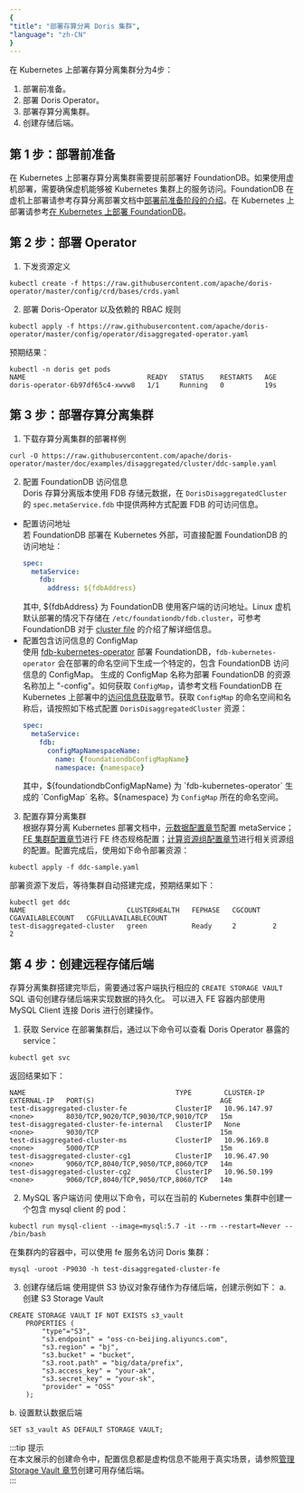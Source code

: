 ```yaml
---
{
"title": "部署存算分离 Doris 集群",
"language": "zh-CN"
}
---
```


<!-- 
Licensed to the Apache Software Foundation (ASF) under one
or more contributor license agreements.  See the NOTICE file
distributed with this work for additional information
regarding copyright ownership.  The ASF licenses this file
to you under the Apache License, Version 2.0 (the
"License"); you may not use this file except in compliance
with the License.  You may obtain a copy of the License at

  http://www.apache.org/licenses/LICENSE-2.0

Unless required by applicable law or agreed to in writing,
software distributed under the License is distributed on an
"AS IS" BASIS, WITHOUT WARRANTIES OR CONDITIONS OF ANY
KIND, either express or implied.  See the License for the
specific language governing permissions and limitations
under the License.
-->

在 Kubernetes 上部署存算分离集群分为4步：
1. 部署前准备。  
2. 部署 Doris Operator。  
3. 部署存算分离集群。
4. 创建存储后端。

## 第 1 步：部署前准备
在 Kubernetes 上部署存算分离集群需要提前部署好 FoundationDB。如果使用虚机部署，需要确保虚机能够被 Kubernetes 集群上的服务访问。FoundationDB 在虚机上部署请参考存算分离部署文档中[部署前准备阶段的介绍](../../../../compute-storage-decoupled/before-deployment.md)。在 Kubernetes 上部署请参考[在 Kubernetes 上部署 FoundationDB](install-fdb.md)。

## 第 2 步：部署 Operator
1. 下发资源定义  
  ```shell
  kubectl create -f https://raw.githubusercontent.com/apache/doris-operator/master/config/crd/bases/crds.yaml
  ```

2. 部署 Doris-Operator 以及依赖的 RBAC 规则
  ```shell
  kubectl apply -f https://raw.githubusercontent.com/apache/doris-operator/master/config/operator/disaggregated-operator.yaml
  ```
  预期结果：
  ```shell
  kubectl -n doris get pods
  NAME                              READY   STATUS    RESTARTS   AGE
  doris-operator-6b97df65c4-xwvw8   1/1     Running   0          19s
  ```

## 第 3 步：部署存算分离集群
1. 下载存算分离集群的部署样例
  ```shell
  curl -O https://raw.githubusercontent.com/apache/doris-operator/master/doc/examples/disaggregated/cluster/ddc-sample.yaml
  ```

2. 配置 FoundationDB 访问信息  
  Doris 存算分离版本使用 FDB 存储元数据，在 `DorisDisaggregatedCluster` 的 `spec.metaService.fdb` 中提供两种方式配置 FDB 的可访问信息。
- 配置访问地址  
  若 FoundationDB 部署在 Kubernetes 外部，可直接配置 FoundationDB 的访问地址：
  ```yaml
  spec:
    metaService:
      fdb:
        address: ${fdbAddress}
  ```
  其中, ${fdbAddress} 为 FoundationDB 使用客户端的访问地址。Linux 虚机默认部署的情况下存储在 `/etc/foundationdb/fdb.cluster`，可参考 FoundationDB 对于 [cluster file](https://apple.github.io/foundationdb/administration.html#foundationdb-cluster-file) 的介绍了解详细信息。  
- 配置包含访问信息的 ConfigMap  
  使用 [fdb-kubernetes-operator](https://github.com/FoundationDB/fdb-kubernetes-operator) 部署 FoundationDB，`fdb-kubernetes-operator` 会在部署的命名空间下生成一个特定的，包含 FoundationDB 访问信息的 ConfigMap。
  生成的 ConfigMap 名称为部署 FoundationDB 的资源名称加上 "-config"。如何获取 `ConfigMap`，请参考文档 FoundationDB 在 Kubernetes 上部署中的[访问信息获取](./install-fdb.md#获取包含-foundationdb-访问信息的-configmap)章节。获取 `ConfigMap` 的命名空间和名称后，请按照如下格式配置 `DorisDisaggregatedCluster` 资源：
  ```yaml
  spec:
    metaService:
      fdb:
        configMapNamespaceName:
          name: {foundationdbConfigMapName}
          namespace: {namespace}
  ```
  其中，${foundationdbConfigMapName} 为 `fdb-kubernetes-operator` 生成的 `ConfigMap` 名称。${namespace} 为 `ConfigMap` 所在的命名空间。  

3. 配置存算分离集群   
  根据存算分离 Kubernetes 部署文档中，[元数据配置章节](config-ms.md)配置 metaService； [FE 集群配置章节](config-fe.md)进行 FE 终态规格配置；[计算资源组配置章节](config-cg.md)进行相关资源组的配置。配置完成后，使用如下命令部署资源：
  ```shell
  kubectl apply -f ddc-sample.yaml
  ```
  部署资源下发后，等待集群自动搭建完成，预期结果如下：
  ```shell
  kubectl get ddc
  NAME                         CLUSTERHEALTH   FEPHASE   CGCOUNT   CGAVAILABLECOUNT   CGFULLAVAILABLECOUNT
  test-disaggregated-cluster   green           Ready     2         2                  2
  ```

## 第 4 步：创建远程存储后端
存算分离集群搭建完毕后，需要通过客户端执行相应的 `CREATE STORAGE VAULT` SQL 语句创建存储后端来实现数据的持久化。
可以进入 FE 容器内部使用 MySQL Client 连接 Doris 进行创建操作。

1. 获取 Service
  在部署集群后，通过以下命令可以查看 Doris Operator 暴露的 service：
  
  ```shell
  kubectl get svc
  ```
  
  返回结果如下：
  
  ```shell
  NAME                                     TYPE        CLUSTER-IP     EXTERNAL-IP   PORT(S)                               AGE
  test-disaggregated-cluster-fe            ClusterIP   10.96.147.97   <none>        8030/TCP,9020/TCP,9030/TCP,9010/TCP   15m
  test-disaggregated-cluster-fe-internal   ClusterIP   None           <none>        9030/TCP                              15m
  test-disaggregated-cluster-ms            ClusterIP   10.96.169.8    <none>        5000/TCP                              15m
  test-disaggregated-cluster-cg1           ClusterIP   10.96.47.90    <none>        9060/TCP,8040/TCP,9050/TCP,8060/TCP   14m
  test-disaggregated-cluster-cg2           ClusterIP   10.96.50.199   <none>        9060/TCP,8040/TCP,9050/TCP,8060/TCP   14m
  ```

2. MySQL 客户端访问
  使用以下命令，可以在当前的 Kubernetes 集群中创建一个包含 mysql client 的 pod：
  ```shell
  kubectl run mysql-client --image=mysql:5.7 -it --rm --restart=Never -- /bin/bash
  ```
  在集群内的容器中，可以使用 fe 服务名访问 Doris 集群：
  ```shell
  mysql -uroot -P9030 -h test-disaggregated-cluster-fe
  ```

3. 创建存储后端
  使用提供 S3 协议对象存储作为存储后端，创建示例如下：
  a. 创建 S3 Storage Vault
  ```mysql
  CREATE STORAGE VAULT IF NOT EXISTS s3_vault
      PROPERTIES (
          "type"="S3",    
          "s3.endpoint" = "oss-cn-beijing.aliyuncs.com", 
          "s3.region" = "bj",       
          "s3.bucket" = "bucket",        
          "s3.root.path" = "big/data/prefix",
          "s3.access_key" = "your-ak",
          "s3.secret_key" = "your-sk",
          "provider" = "OSS" 
      );
  ```
  
  b. 设置默认数据后端
  ```mysql
  SET s3_vault AS DEFAULT STORAGE VAULT;
  ```
  
:::tip 提示  
在本文展示的创建命令中，配置信息都是虚构信息不能用于真实场景，请参照[管理 Storage Vault 章节](../../../../compute-storage-decoupled/managing-storage-vault.md)创建可用存储后端。  
:::

